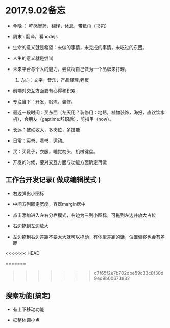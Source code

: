
# 2017.9.02备忘

* 今晚 ： 吃感冒药，翻译，休息，带纸巾（书包）

* 周末 : 翻译，看nodejs

* 生命的意义就是希望：未做的事情，未完成的事情，未吃过的东西。

* 人生的意义就是尝试

* 未来平台与个人的魅力，尝试将自己做为一个品牌来打理。   
    1. 方向：文字，音乐，产品经理,老板







* 前端对交互方面要有心得和积累

* 专注当下：开发，锻炼，装修。

* 最近一段时间：买东西（冬天用？装修用：地毯，植物装饰，海报，直饮饮水机），会朋友（gaptime:辞职后），剪指甲（now）。

* 长远：被动收入，多岗位，多技能

* 日常：买书，看书，运动。

* 买：买鞋子，衣服，睡觉枕头，机械键盘。

* 开发的时候，要对交互方面与功能方面确定再做





## 工作台开发记录( 做成编辑模式 )

* 右边弹出小图标

* 中间五列固定宽度，容器margin居中

* 点击添加进入左右分栏模式，右边为三列小图标，可拖到左边并放大占位

* 右边拖到左边放大

* 左边拖到右边差距不要太大就可以拖动，有体型差距的话，位置偏移也会有差距

<<<<<<< HEAD

=======
>>>>>>> c7f65f2e7b702dbe59c33c8f30d9ed9b00673832
## 搜索功能(搞定)

* 有上下移动功能

* 框整体调小点


 